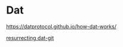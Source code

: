# Dat

https://datprotocol.github.io/how-dat-works/

[resurrecting dat-git](pfrb7-13sk7-m6apj-rmv2w-hevcg)
